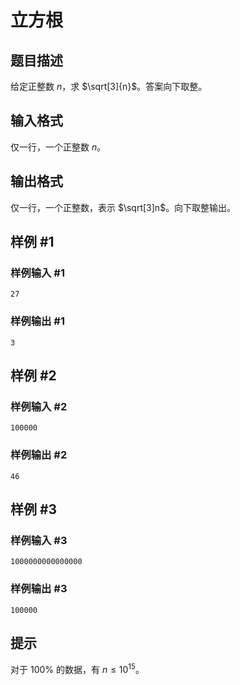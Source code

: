 # 立方根

## 题目描述

给定正整数 $n$，求 $\sqrt[3]{n}$。答案向下取整。

## 输入格式

仅一行，一个正整数 $n$。

## 输出格式

仅一行，一个正整数，表示 $\sqrt[3]n$。向下取整输出。

## 样例 #1

### 样例输入 #1
```
27
```

### 样例输出 #1

```
3
```

## 样例 #2

### 样例输入 #2
```
100000
```

### 样例输出 #2

```
46
```

## 样例 #3

### 样例输入 #3
```
1000000000000000
```

### 样例输出 #3

```
100000
```

## 提示

对于 $100\%$ 的数据，有 $n\leq 10^{15}$。


